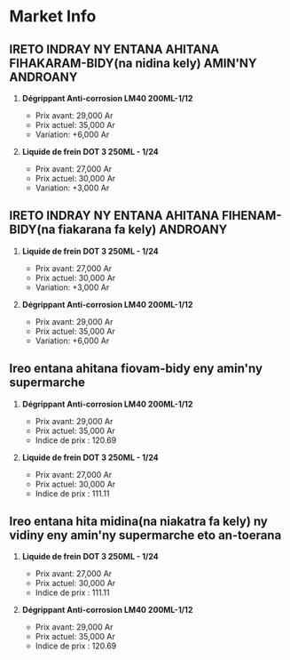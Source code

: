 # Market Info

## IRETO INDRAY NY ENTANA AHITANA FIHAKARAM-BIDY(na nidina kely) AMIN'NY ANDROANY

1. **Dégrippant Anti-corrosion LM40 200ML-1/12**
   - Prix avant: 29,000 Ar
   - Prix actuel: 35,000 Ar
   - Variation: +6,000 Ar

2. **Liquide de frein DOT 3 250ML - 1/24**
   - Prix avant: 27,000 Ar
   - Prix actuel: 30,000 Ar
   - Variation: +3,000 Ar

## IRETO INDRAY NY ENTANA AHITANA FIHENAM-BIDY(na fiakarana fa kely) ANDROANY

1. **Liquide de frein DOT 3 250ML - 1/24**
   - Prix avant: 27,000 Ar
   - Prix actuel: 30,000 Ar
   - Variation: +3,000 Ar

2. **Dégrippant Anti-corrosion LM40 200ML-1/12**
   - Prix avant: 29,000 Ar
   - Prix actuel: 35,000 Ar
   - Variation: +6,000 Ar

## Ireo entana ahitana fiovam-bidy eny amin'ny supermarche

1. **Dégrippant Anti-corrosion LM40 200ML-1/12**
   - Prix avant: 29,000 Ar
   - Prix actuel: 35,000 Ar
   - Indice de prix : 120.69

2. **Liquide de frein DOT 3 250ML - 1/24**
   - Prix avant: 27,000 Ar
   - Prix actuel: 30,000 Ar
   - Indice de prix : 111.11

## Ireo entana hita midina(na niakatra fa kely) ny vidiny eny amin'ny supermarche eto an-toerana

1. **Liquide de frein DOT 3 250ML - 1/24**
   - Prix avant: 27,000 Ar
   - Prix actuel: 30,000 Ar
   - Indice de prix : 111.11

2. **Dégrippant Anti-corrosion LM40 200ML-1/12**
   - Prix avant: 29,000 Ar
   - Prix actuel: 35,000 Ar
   - Indice de prix : 120.69

